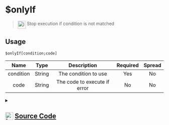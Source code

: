 # $onlyIf
> <img align="top" src="https://upload.wikimedia.org/wikipedia/commons/thumb/e/e4/Infobox_info_icon.svg/160px-Infobox_info_icon.svg.png?20150409153300" alt="image" width="25" height="auto"> Stop execution if condition is not matched
## Usage
```
$onlyIf[condition;code]
```
| Name | Type | Description | Required | Spread
| :---: | :---: | :---: | :---: | :---: |
condition | String | The condition to use | Yes | No
code | String | The code to execute if error | No | No
<details>
<summary>
    
## <img align="top" src="https://cdn4.iconfinder.com/data/icons/iconsimple-logotypes/512/github-512.png" alt="image" width="25" height="auto">  [Source Code](https://github.com/tryforge/ForgeScript-V2/blob/main/src/native/onlyIf.ts)
    
</summary>
    
```ts
import { BoolValues } from "../core"
import { ArgType, IExtendedCompiledFunctionConditionField, IExtendedCompiledFunctionField, NativeFunction, Return } from "../structures"

export default new NativeFunction({
    name: "$onlyIf",
    version: "1.0.0",
    description: "Stop execution if condition is not matched",
    unwrap: false,
    brackets: true,
    args: [
        {
            name: "condition",
            condition: true,
            description: "The condition to use",
            rest: false,
            type: ArgType.String,
            required: true
        },
        {
            name: "code",
            description: "The code to execute if error",
            rest: false,
            type: ArgType.String
        }
    ],
    async execute(ctx) {
        const [ condition, code ] = this.data.fields! as [ IExtendedCompiledFunctionConditionField, IExtendedCompiledFunctionField ]
        const res = await this["resolveCondition"](ctx, condition)
        if (!this["isValidReturnType"](res) || res.value) return res.success ? Return.success() : res
        
        if (code) {
            const resolved = await this["resolveCode"](ctx, code)
            if (!this["isValidReturnType"](resolved)) return resolved
            ctx.container.content = resolved.value as string
            await ctx.container.send(ctx.obj)
            return Return.stop()
        }

        return Return.success()
    },
})
```
    
</details>
